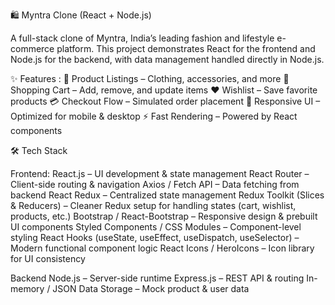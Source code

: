 🛍️ Myntra Clone (React + Node.js)

A full-stack clone of Myntra, India’s leading fashion and lifestyle e-commerce platform.
This project demonstrates React for the frontend and Node.js for the backend, with data management handled directly in Node.js.

✨ Features :
👕 Product Listings – Clothing, accessories, and more
🛒 Shopping Cart – Add, remove, and update items
❤️ Wishlist – Save favorite products
💳 Checkout Flow – Simulated order placement
📱 Responsive UI – Optimized for mobile & desktop
⚡ Fast Rendering – Powered by React components

🛠️ Tech Stack

Frontend:
React.js – UI development & state management
React Router – Client-side routing & navigation
Axios / Fetch API – Data fetching from backend
React Redux – Centralized state management
Redux Toolkit (Slices & Reducers) – Cleaner Redux setup for handling states (cart, wishlist, products, etc.)
Bootstrap / React-Bootstrap – Responsive design & prebuilt UI components
Styled Components / CSS Modules – Component-level styling
React Hooks (useState, useEffect, useDispatch, useSelector) – Modern functional component logic
React Icons / HeroIcons – Icon library for UI consistency

Backend
Node.js – Server-side runtime
Express.js – REST API & routing
In-memory / JSON Data Storage – Mock product & user data
